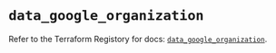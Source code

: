 # `data_google_organization`

Refer to the Terraform Registory for docs: [`data_google_organization`](https://registry.terraform.io/providers/hashicorp/google/5.10.0/docs/data-sources/organization).
